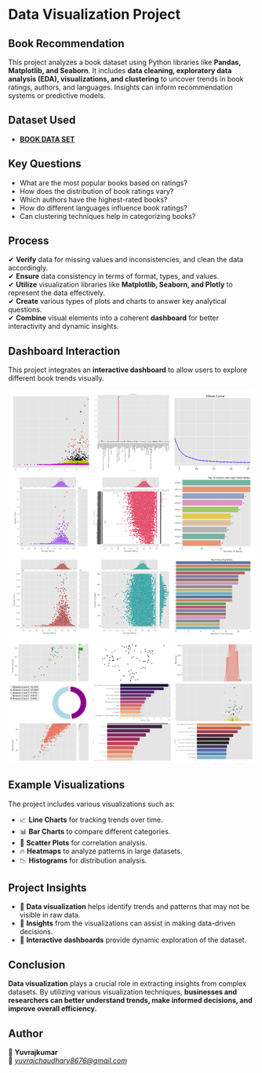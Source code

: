 # **Data Visualization Project**

## **Book Recommendation**
This project analyzes a book dataset using Python libraries like **Pandas, Matplotlib, and Seaborn**. It includes **data cleaning, exploratory data analysis (EDA), visualizations, and clustering** to uncover trends in book ratings, authors, and languages. Insights can inform recommendation systems or predictive models.

## **Dataset Used**
- [**BOOK DATA SET**](https://github.com/YuvrajKumar2004/Book_Recommendation_Clean/blob/main/file_updated2.csv)

## **Key Questions**
- What are the most popular books based on ratings?
- How does the distribution of book ratings vary?
- Which authors have the highest-rated books?
- How do different languages influence book ratings?
- Can clustering techniques help in categorizing books?

## **Process**
✔ **Verify** data for missing values and inconsistencies, and clean the data accordingly.  
✔ **Ensure** data consistency in terms of format, types, and values.  
✔ **Utilize** visualization libraries like **Matplotlib, Seaborn, and Plotly** to represent the data effectively.  
✔ **Create** various types of plots and charts to answer key analytical questions.  
✔ **Combine** visual elements into a coherent **dashboard** for better interactivity and dynamic insights.

## **Dashboard Interaction**
This project integrates an **interactive dashboard** to allow users to explore different book trends visually.

![Dashboard Screenshot 1](ss1.jpg)  
![Dashboard Screenshot 2](ss2.jpg)

## **Example Visualizations**
The project includes various visualizations such as:
- 📈 **Line Charts** for tracking trends over time.
- 📊 **Bar Charts** to compare different categories.
- 🔵 **Scatter Plots** for correlation analysis.
- 🔥 **Heatmaps** to analyze patterns in large datasets.
- 📉 **Histograms** for distribution analysis.

## **Project Insights**
- 📌 **Data visualization** helps identify trends and patterns that may not be visible in raw data.
- 📌 **Insights** from the visualizations can assist in making data-driven decisions.
- 📌 **Interactive dashboards** provide dynamic exploration of the dataset.

## **Conclusion**
**Data visualization** plays a crucial role in extracting insights from complex datasets. By utilizing various visualization techniques, **businesses and researchers can better understand trends, make informed decisions, and improve overall efficiency.**

## **Author**
📝 **Yuvrajkumar**  
📧 *yuvrajchaudhary8676@gmail.com*

